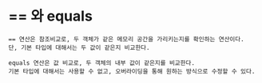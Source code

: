 # == 와 equals
    == 연산은 참조비교로, 두 객체가 같은 메모리 공간을 가리키는지를 확인하는 연산이다.
    단, 기본 타입에 대해서는 두 값이 같은지 비교한다.

    equals 연산은 값 비교로, 두 객체의 내부 값이 같은지를 비교한다. 
    기본 타입에 대해서는 사용할 수 없고, 오버라이딩을 통해 원하는 방식으로 수정할 수 있다.
